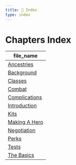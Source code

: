 ```yaml
---
title: 📑 Index
type: index
---
```


# Chapters Index

| file_name                             |
| ------------------------------------- |
| [Ancestries](../Ancestries)           |
| [Background](../Background)           |
| [Classes](../Classes)                 |
| [Combat](../Combat)                   |
| [Complications](../Complications)     |
| [Introduction](../Introduction)       |
| [Kits](../Kits)                       |
| [Making A Hero](../Making%20A%20Hero) |
| [Negotiation](../Negotiation)         |
| [Perks](../Perks)                     |
| [Tests](../Tests)                     |
| [The Basics](../The%20Basics)         |
